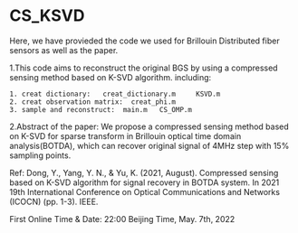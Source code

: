 # CS_KSVD
Here, we have provieded the code we used for Brillouin Distributed fiber sensors as well as the paper. 
  
  1.This code aims to reconstruct the original BGS by using  a compressed sensing method based on K-SVD algorithm.
    including:
    
    1. creat dictionary:   creat_dictionary.m     KSVD.m
    2. creat observation matrix:  creat_phi.m
    3. sample and reconstruct:  main.m   CS_OMP.m
    
  2.Abstract of the paper: We propose a compressed sensing method based on K-SVD for sparse transform in Brillouin optical time domain analysis(BOTDA), which can recover     original signal of 4MHz step with 15% sampling points.

Ref: Dong, Y., Yang, Y. N., & Yu, K. (2021, August). Compressed sensing based on K-SVD algorithm for signal recovery in BOTDA system. In 2021 19th International Conference on Optical Communications and Networks (ICOCN) (pp. 1-3). IEEE.

First Online Time & Date: 22:00 Beijing Time, May. 7th, 2022
